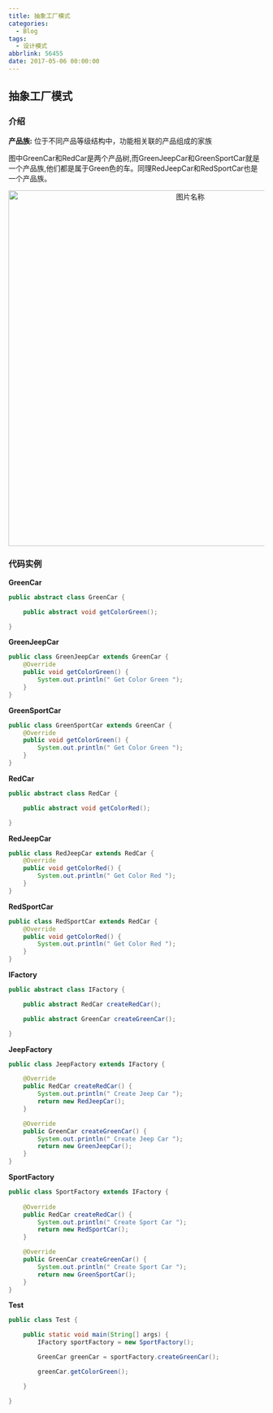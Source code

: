 ```yaml
---
title: 抽象工厂模式
categories:
  - Blog
tags:
  - 设计模式
abbrlink: 56455
date: 2017-05-06 00:00:00
---
```

## 抽象工厂模式

### 介绍
**产品族:** 位于不同产品等级结构中，功能相关联的产品组成的家族

图中GreenCar和RedCar是两个产品树,而GreenJeepCar和GreenSportCar就是一个产品族,他们都是属于Green色的车。同理RedJeepCar和RedSportCar也是一个产品族。


<div  align="center">    
<img src="http://blog.helkay.me/pic/abstract_factory_method.png" style="width:700px;" alt="图片名称" align=center />
</div>

### 代码实例



**GreenCar**

``` java 
public abstract class GreenCar {

    public abstract void getColorGreen();

}

```

**GreenJeepCar**

``` java
public class GreenJeepCar extends GreenCar {
    @Override
    public void getColorGreen() {
        System.out.println(" Get Color Green ");
    }
}
```

**GreenSportCar**

``` java
public class GreenSportCar extends GreenCar {
    @Override
    public void getColorGreen() {
        System.out.println(" Get Color Green ");
    }
}
```

**RedCar**

``` java 
public abstract class RedCar {

    public abstract void getColorRed();

}
```

**RedJeepCar**

``` java
public class RedJeepCar extends RedCar {
    @Override
    public void getColorRed() {
        System.out.println(" Get Color Red ");
    }
}
```

**RedSportCar**

``` java
public class RedSportCar extends RedCar {
    @Override
    public void getColorRed() {
        System.out.println(" Get Color Red ");
    }
}
```

**IFactory**

``` java
public abstract class IFactory {

    public abstract RedCar createRedCar();

    public abstract GreenCar createGreenCar();

}
```

**JeepFactory**

``` java
public class JeepFactory extends IFactory {

    @Override
    public RedCar createRedCar() {
        System.out.println(" Create Jeep Car ");
        return new RedJeepCar();
    }

    @Override
    public GreenCar createGreenCar() {
        System.out.println(" Create Jeep Car ");
        return new GreenJeepCar();
    }
}
```

**SportFactory**

``` java
public class SportFactory extends IFactory {
    
    @Override
    public RedCar createRedCar() {
        System.out.println(" Create Sport Car ");
        return new RedSportCar();
    }

    @Override
    public GreenCar createGreenCar() {
        System.out.println(" Create Sport Car ");
        return new GreenSportCar();
    }
}
```

**Test**

``` java
public class Test {

    public static void main(String[] args) {
        IFactory sportFactory = new SportFactory();

        GreenCar greenCar = sportFactory.createGreenCar();

        greenCar.getColorGreen();

    }

}
```